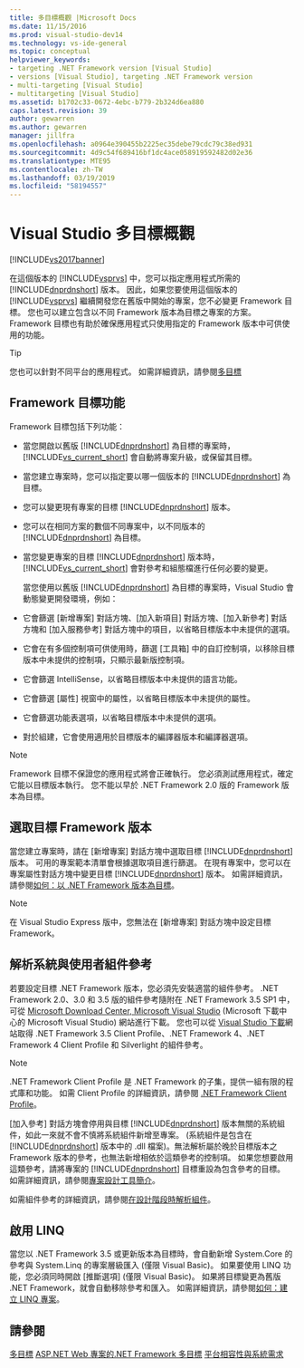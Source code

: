 ```yaml
---
title: 多目標概觀 |Microsoft Docs
ms.date: 11/15/2016
ms.prod: visual-studio-dev14
ms.technology: vs-ide-general
ms.topic: conceptual
helpviewer_keywords:
- targeting .NET Framework version [Visual Studio]
- versions [Visual Studio], targeting .NET Framework version
- multi-targeting [Visual Studio]
- multitargeting [Visual Studio]
ms.assetid: b1702c33-0672-4ebc-b779-2b324d6ea880
caps.latest.revision: 39
author: gewarren
ms.author: gewarren
manager: jillfra
ms.openlocfilehash: a0964e390455b2225ec35debe79cdc79c38ed931
ms.sourcegitcommit: 4d9c54f689416bf1dc4ace058919592482d02e36
ms.translationtype: MTE95
ms.contentlocale: zh-TW
ms.lasthandoff: 03/19/2019
ms.locfileid: "58194557"
---
```

# <a name="visual-studio-multi-targeting-overview"></a>Visual Studio 多目標概觀
[!INCLUDE[vs2017banner](../includes/vs2017banner.md)]

在這個版本的 [!INCLUDE[vsprvs](../includes/vsprvs-md.md)] 中，您可以指定應用程式所需的 [!INCLUDE[dnprdnshort](../includes/dnprdnshort-md.md)] 版本。 因此，如果您要使用這個版本的 [!INCLUDE[vsprvs](../includes/vsprvs-md.md)] 繼續開發您在舊版中開始的專案，您不必變更 Framework 目標。 您也可以建立包含以不同 Framework 版本為目標之專案的方案。 Framework 目標也有助於確保應用程式只使用指定的 Framework 版本中可供使用的功能。

> [!TIP]
>  您也可以針對不同平台的應用程式。 如需詳細資訊，請參閱[多目標](../msbuild/msbuild-multitargeting-overview.md)

## <a name="framework-targeting-features"></a>Framework 目標功能
 Framework 目標包括下列功能：

- 當您開啟以舊版 [!INCLUDE[dnprdnshort](../includes/dnprdnshort-md.md)] 為目標的專案時，[!INCLUDE[vs_current_short](../includes/vs-current-short-md.md)] 會自動將專案升級，或保留其目標。

- 當您建立專案時，您可以指定要以哪一個版本的 [!INCLUDE[dnprdnshort](../includes/dnprdnshort-md.md)] 為目標。

- 您可以變更現有專案的目標 [!INCLUDE[dnprdnshort](../includes/dnprdnshort-md.md)] 版本。

- 您可以在相同方案的數個不同專案中，以不同版本的 [!INCLUDE[dnprdnshort](../includes/dnprdnshort-md.md)] 為目標。

- 當您變更專案的目標 [!INCLUDE[dnprdnshort](../includes/dnprdnshort-md.md)] 版本時，[!INCLUDE[vs_current_short](../includes/vs-current-short-md.md)] 會對參考和組態檔進行任何必要的變更。

  當您使用以舊版 [!INCLUDE[dnprdnshort](../includes/dnprdnshort-md.md)] 為目標的專案時，Visual Studio 會動態變更開發環境，例如：

- 它會篩選 [新增專案] 對話方塊、[加入新項目] 對話方塊、[加入新參考] 對話方塊和 [加入服務參考] 對話方塊中的項目，以省略目標版本中未提供的選項。

- 它會在有多個控制項可供使用時，篩選 [工具箱] 中的自訂控制項，以移除目標版本中未提供的控制項，只顯示最新版控制項。

- 它會篩選 IntelliSense，以省略目標版本中未提供的語言功能。

- 它會篩選 [屬性] 視窗中的屬性，以省略目標版本中未提供的屬性。

- 它會篩選功能表選項，以省略目標版本中未提供的選項。

- 對於組建，它會使用適用於目標版本的編譯器版本和編譯器選項。

> [!NOTE]
>  Framework 目標不保證您的應用程式將會正確執行。 您必須測試應用程式，確定它能以目標版本執行。 您不能以早於 .NET Framework 2.0 版的 Framework 版本為目標。

## <a name="selecting-a-target-framework-version"></a>選取目標 Framework 版本
 當您建立專案時，請在 [新增專案] 對話方塊中選取目標 [!INCLUDE[dnprdnshort](../includes/dnprdnshort-md.md)] 版本。 可用的專案範本清單會根據選取項目進行篩選。 在現有專案中，您可以在專案屬性對話方塊中變更目標 [!INCLUDE[dnprdnshort](../includes/dnprdnshort-md.md)] 版本。 如需詳細資訊，請參閱[如何：以 .NET Framework 版本為目標](../ide/how-to-target-a-version-of-the-dotnet-framework.md)。

> [!NOTE]
>  在 Visual Studio Express 版中，您無法在 [新增專案] 對話方塊中設定目標 Framework。

## <a name="resolving-system-and-user-assembly-references"></a>解析系統與使用者組件參考
 若要設定目標 .NET Framework 版本，您必須先安裝適當的組件參考。 .NET Framework 2.0、3.0 和 3.5 版的組件參考隨附在 .NET Framework 3.5 SP1 中，可從 [Microsoft Download Center, Microsoft Visual Studio](https://www.microsoft.com/download/details.aspx?id=25150) (Microsoft 下載中心的 Microsoft Visual Studio) 網站進行下載。 您也可以從 [Visual Studio 下載](http://go.microsoft.com/fwlink/?LinkId=179687)網站取得 .NET Framework 3.5 Client Profile、.NET Framework 4、.NET Framework 4 Client Profile 和 Silverlight 的組件參考。

> [!NOTE]
>  .NET Framework Client Profile 是 .NET Framework 的子集，提供一組有限的程式庫和功能。 如需 Client Profile 的詳細資訊，請參閱 [.NET Framework Client Profile](http://msdn.microsoft.com/library/f0219919-1f02-4588-8704-327a62fd91f1)。

 [加入參考] 對話方塊會停用與目標 [!INCLUDE[dnprdnshort](../includes/dnprdnshort-md.md)] 版本無關的系統組件，如此一來就不會不慎將系統組件新增至專案。 (系統組件是包含在 [!INCLUDE[dnprdnshort](../includes/dnprdnshort-md.md)] 版本中的 .dll 檔案)。無法解析屬於晚於目標版本之 Framework 版本的參考，也無法新增相依於這類參考的控制項。 如果您想要啟用這類參考，請將專案的 [!INCLUDE[dnprdnshort](../includes/dnprdnshort-md.md)] 目標重設為包含參考的目標。  如需詳細資訊，請參閱[專案設計工具簡介](http://msdn.microsoft.com/898dd854-c98d-430c-ba1b-a913ce3c73d7)。

 如需組件參考的詳細資訊，請參閱[在設計階段時解析組件](../msbuild/resolving-assemblies-at-design-time.md)。

## <a name="enabling-linq"></a>啟用 LINQ
 當您以 .NET Framework 3.5 或更新版本為目標時，會自動新增 System.Core 的參考與 System.Linq 的專案層級匯入 (僅限 Visual Basic)。 如果要使用 LINQ 功能，您必須同時開啟 [推斷選項] (僅限 Visual Basic)。 如果將目標變更為舊版 .NET Framework，就會自動移除參考和匯入。 如需詳細資訊，請參閱[如何：建立 LINQ 專案](http://msdn.microsoft.com/library/a929e653-09a3-44be-881f-68ca33f192b2)。

## <a name="see-also"></a>請參閱
[多目標](../msbuild/msbuild-multitargeting-overview.md)
[ASP.NET Web 專案的.NET Framework 多目標](http://msdn.microsoft.com/library/8b8145a9-62f6-4fc4-8a83-47b0487cbe76)
[平台相容性與系統需求](/visualstudio/productinfo/vs2015-compatibility-vs)
